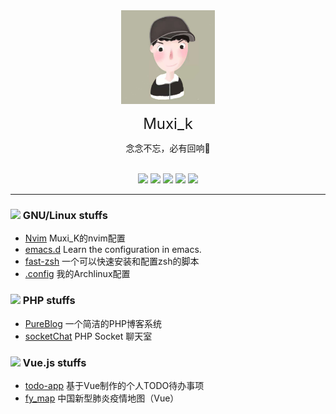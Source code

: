 

<div align="center">
	<img width="150" src="https://raw.githubusercontent.com/muxik/muxik/master/assets/image/Muxi_k.jpeg">
	<p>
		<font size="5">Muxi_k</font>
  </p>
	<p>念念不忘，必有回响🍃</p><br/>
  <img src="https://img.shields.io/badge/php-%23777BB4.svg?&style=for-the-badge&logo=php&logoColor=white">
  <img src="https://img.shields.io/badge/javascript-%23F7DF1E.svg?&style=for-the-badge&logo=javascript&logoColor=white">
  <img src="https://img.shields.io/badge/python-%233776AB.svg?&style=for-the-badge&logo=python&logoColor=white">
  <img src="https://img.shields.io/badge/Vue.js-%234FC08D.svg?&style=for-the-badge&logo=Vue.js&logoColor=white">
  <img src="https://img.shields.io/badge/Laravel-%23FF2D20.svg?&style=for-the-badge&logo=laravel&logoColor=white">
</div>




----

### <img src="https://simpleicons.org/icons/linux.svg" width="28" /> GNU/Linux stuffs
- [Nvim](https://github.com/muxik/nvim) Muxi_K的nvim配置
- [emacs.d](https://github.com/muxik/emacs.d) Learn the configuration in emacs.
- [fast-zsh](https://github.com/muxik/fast-zsh) 一个可以快速安装和配置zsh的脚本
- [.config](https://github.com/muxik/.config/tree/master/bspwm) 我的Archlinux配置

### <img src="https://simpleicons.org/icons/php.svg" width="28" /> PHP stuffs
- [PureBlog](https://github.com/muxik/PureBlog) 一个简洁的PHP博客系统
- [socketChat](https://github.com/muxik/socketChat) PHP Socket 聊天室


### <img src="https://simpleicons.org/icons/vue-dot-js.svg" width="28"/> Vue.js stuffs
- [todo-app](https://github.com/muxik/todo-app) 基于Vue制作的个人TODO待办事项
- [fy_map](https://github.com/muxik/fy_map) 中国新型肺炎疫情地图（Vue）


